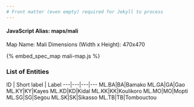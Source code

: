 ```yaml
---
# Front matter (even empty) required for Jekyll to process
---
```


#### JavaScript Alias: maps/mali

Map Name: Mali
Dimensions (Width x Height): 470x470



{% embed_spec_map mali-map.js %}

### List of Entities

ID | Short label | Label
---|---|---|---
ML.BA|BA|Bamako
ML.GA|GA|Gao
ML.KY|KY|Kayes
ML.KD|KD|Kidal
ML.KK|KK|Koulikoro
ML.MO|MO|Mopti
ML.SG|SG|Segou
ML.SK|SK|Sikasso
ML.TB|TB|Tombouctou

